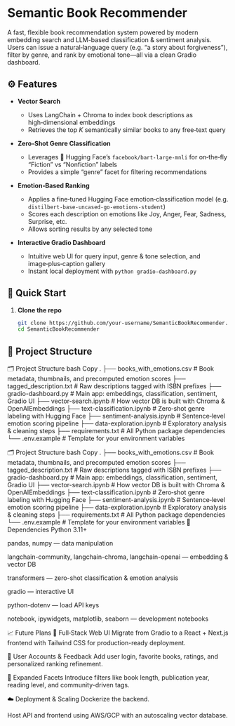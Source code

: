 # Semantic Book Recommender

A fast, flexible book recommendation system powered by modern embedding search and LLM-based classification & sentiment analysis. Users can issue a natural‑language query (e.g. “a story about forgiveness”), filter by genre, and rank by emotional tone—all via a clean Gradio dashboard.

## ⚙️ Features

- **Vector Search**  
  - Uses LangChain + Chroma to index book descriptions as high‑dimensional embeddings  
  - Retrieves the top _K_ semantically similar books to any free‑text query

- **Zero‑Shot Genre Classification**  
  - Leverages 🤗 Hugging Face’s `facebook/bart-large-mnli` for on‑the‑fly “Fiction” vs “Nonfiction” labels  
  - Provides a simple “genre” facet for filtering recommendations

- **Emotion‑Based Ranking**  
  - Applies a fine‑tuned Hugging Face emotion‑classification model (e.g. `distilbert-base-uncased-go-emotions-student`)  
  - Scores each description on emotions like Joy, Anger, Fear, Sadness, Surprise, etc.  
  - Allows sorting results by any selected tone

- **Interactive Gradio Dashboard**  
  - Intuitive web UI for query input, genre & tone selection, and image‑plus‑caption gallery  
  - Instant local deployment with `python gradio-dashboard.py`

## 🚀 Quick Start

1. **Clone the repo**  
   ```bash
   git clone https://github.com/your-username/SemanticBookRecommender.git
   cd SemanticBookRecommender

## 🚀 Project Structure

🗂 Project Structure
bash
Copy
.
├── books_with_emotions.csv     # Book metadata, thumbnails, and precomputed emotion scores
├── tagged_description.txt      # Raw descriptions tagged with ISBN prefixes
├── gradio-dashboard.py         # Main app: embeddings, classification, sentiment, Gradio UI
├── vector-search.ipynb         # How vector DB is built with Chroma & OpenAIEmbeddings
├── text-classification.ipynb   # Zero‑shot genre labeling with Hugging Face
├── sentiment-analysis.ipynb     # Sentence‑level emotion scoring pipeline
├── data-exploration.ipynb       # Exploratory analysis & cleaning steps
├── requirements.txt            # All Python package dependencies
└── .env.example                # Template for your environment variables

🗂 Project Structure
bash
Copy
.
├── books_with_emotions.csv     # Book metadata, thumbnails, and precomputed emotion scores
├── tagged_description.txt      # Raw descriptions tagged with ISBN prefixes
├── gradio-dashboard.py         # Main app: embeddings, classification, sentiment, Gradio UI
├── vector-search.ipynb         # How vector DB is built with Chroma & OpenAIEmbeddings
├── text-classification.ipynb   # Zero‑shot genre labeling with Hugging Face
├── sentiment-analysis.ipynb    # Sentence‑level emotion scoring pipeline
├── data-exploration.ipynb      # Exploratory analysis & cleaning steps
├── requirements.txt            # All Python package dependencies
└── .env.example                # Template for your environment variables
🔧 Dependencies
Python 3.11+

pandas, numpy — data manipulation

langchain-community, langchain-chroma, langchain-openai — embedding & vector DB

transformers — zero-shot classification & emotion analysis

gradio — interactive UI

python-dotenv — load API keys

notebook, ipywidgets, matplotlib, seaborn — development notebooks

📈 Future Plans
🔄 Full‑Stack Web UI
Migrate from Gradio to a React + Next.js frontend with Tailwind CSS for production-ready deployment.

👤 User Accounts & Feedback
Add user login, favorite books, ratings, and personalized ranking refinement.

🧩 Expanded Facets
Introduce filters like book length, publication year, reading level, and community-driven tags.

☁️ Deployment & Scaling
Dockerize the backend.

Host API and frontend using AWS/GCP with an autoscaling vector database.


